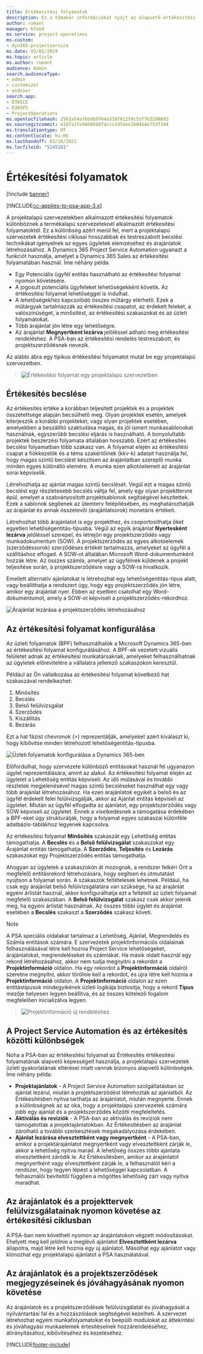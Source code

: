 ```yaml
---
title: Értékesítési folyamatok
description: Ez a témakör információkat nyújt az alapvető értékesítési folyamatokról.
author: rumant
manager: kfend
ms.service: project-operations
ms.custom:
- dyn365-projectservice
ms.date: 03/01/2019
ms.topic: article
ms.author: rumant
audience: Admin
search.audienceType:
- admin
- customizer
- enduser
search.app:
- D365CE
- D365PS
- ProjectOperations
ms.openlocfilehash: 2561a54af6bdb9764a318f012fdc53f7b3298893
ms.sourcegitcommit: 418fa1fe9d605b8faccc2d5dee1b04b4e753f194
ms.translationtype: HT
ms.contentlocale: hu-HU
ms.lasthandoff: 02/10/2021
ms.locfileid: "5145181"
---
```

# <a name="sales-processes"></a>Értékesítési folyamatok

[!include [banner](../includes/psa-now-project-operations.md)]

[!INCLUDE[cc-applies-to-psa-app-3.x](../includes/cc-applies-to-psa-app-3x.md)]

A projektalapú szervezetekben alkalmazott értékesítési folyamatok különböznek a termékalapú szervezeteknél alkalmazott értékesítési folyamatoktól. Ez a különbség azért merül fel, mert a projektalapú szervezetek értékesítési ciklusai hosszabbak és testreszabott becslési technikákat igényelnek az egyes ügyletek elemzéséhez és árajánlatok létrehozásához. A Dynamics 365 Project Service Automation ugyanazt a funkciót használja, amelyet a Dynamics 365 Sales az értékesítési folyamatában használ. Íme néhány példa:

- Egy Potenciális ügyfél entitás használható az értékesítési folyamat nyomon követésére.
- A jogosult potenciális ügyfeleket lehetőségekként követik. Az értékesítési folyamat lehetőséggel is indulhat.
- A lehetőségekhez kapcsolódó összes műtárgy elérhető. Ezek a műtárgyak tartalmazzák az értékesítési csapatot, az érdekelt feleket, a valószínűséget, a minősítést, az értékesítési szakaszokat és az üzleti folyamatokat.
- Több árajánlat jön létre egy lehetőségre.
- Az árajánlat **Megnyertként lezárva** jelöléssel adható meg értékesítési rendeléshez. A PSA-ban az értékesítési rendelés testreszabott, és projektszerződésnek nevezik.

Az alábbi ábra egy tipikus értékesítési folyamatot mutat be egy projektalapú szervezetben.

> ![Értékesítési folyamat egy projektalapú szervezetben](media/basic-guide-1.png)

## <a name="estimating-a-sale"></a>Értékesítés becslése
Az értékesítés értéke a korábban teljesített projektek és a projektek összetettsége alapján becsülhető meg. Olyan projektek esetén, amelyek kiterjesztik a korábbi projekteket, vagy olyan projektek esetében, amelyekben a beszállító szaktudása magas, és jól ismert munkasablonokat használnak, egyszerűbb becslési eljárás is használható. A bonyolultabb projektek beszerzési folyamata általában hosszabb. Ezért az értékesítés becslési folyamatban több szakasz van. A folyamat elején az értékesítési csapat a fiókkezelők és a téma szakértőinek (kkv-k) adatait használja fel, hogy magas szintű becslést készítsen az árajánlatban szereplő munka minden egyes különálló elemére. A munka ezen alkotóelemeit az árajánlat sorai képviselik. 

Létrehozhatja az ajánlat magas szintű becslését. Végül ezt a magas szintű becslést egy részletesebb becslés váltja fel, amely egy olyan projekttervre épül, amelyet a szabványosított projektsablonok segítségével készítettek. Ezek a sablonok segítenek az ütemterv felépítésében, és meghatározhatják az árajánlat és annak összetevői (árajánlatsorok) monetáris értékeit. 

Létrehozhat több árajánlatot is egy projekthez, és csoportosíthatja őket egyetlen lehetőségentitás-típusba. Végül az egyik árajánlat **Nyertesként lezárva** jelöléssel szerepel, és létrejön egy projektszerződés vagy munkadokumentum (SOW). A projektszerződés az egyes alkotóelemek (szerződéssorok) szerződéses értékét tartalmazza, amelyeket az ügyfél a szállításhoz elfogad. A SOW-ot általában Microsoft Word-dokumentumként hozzák létre. Az összes számla, amelyet az ügyfélnek küldenek a projekt teljesítése során, a projektszerződésre vagy a SOW-ra hivatkozik.

Emellett alternatív ajánlatokat is létrehozhat egy lehetőségentitás-típus alatt, vagy beállíthatja a rendszert úgy, hogy egy projektszerződés jön létre, amikor egy árajánlat nyer. Ebben az esetben csatolhat egy Word-dokumentumot, amely a SOW-ot képviseli a projektszerződés-rekordhoz.

![Árajánlat lezárása a projektszerződés létrehozásához](media/basic-guide-2.png)

## <a name="configuring-the-sales-process"></a>Az értékesítési folyamat konfigurálása
Az üzleti folyamatok (BPF) felhasználhatók a Microsoft Dynamics 365-ben az értékesítési folyamat konfigurálásához. A BPF-ek vezetett vizuális felületet adnak az értékesítési munkatársaknak, amelyeket felhasználhatnak az ügyletek előrevitelére a vállalatra jellemző szakaszokon keresztül.

Például az Ön vállalkozása az értékesítési folyamat következő hat szakaszával rendelkezhet:

1. Minősítés
2. Becslés
3. Belső felülvizsgálat
4. Szerződés
5. Kiszállítás
6. Bezárás

Ezt a hat fázist chevronok (\>) reprezentálják, amelyeket azért kiválaszt ki, hogy kibővítse minden létrehozott lehetőségentitás-típusba.

![Üzleti folyamatok konfigurálása a Dynamics 365-ben](media/basic-guide-3.png)
 
Előfordulhat, hogy szervezete különböző entitásokat használ fel ugyanazon ügylet reprezentálására, amint az alakul. Az értékesítési folyamat elején az ügyletet a Lehetőség entitás képviseli. Az idő múlásával és további részletek megjelenésével magas szintű becsléseket használhat egy vagy több árajánlat létrehozásához. Ha ezen árajánlatok egyikét a belső és az ügyfél érdekelt felei felülvizsgálják, akkor az Ajánlat entitás képviseli az ügyletet. Miután az ügyfél elfogadta az ajánlatot, egy projektszerződés vagy SOW képviseli az ügyletet. Ennek a viselkedésnek a támogatása érdekében a BPF-eket úgy strukturálják, hogy a folyamat egyes szakaszai különféle adatbázis-táblákhoz legyenek kapcsolva.

Az értékesítési folyamat **Minősítés** szakaszát egy Lehetőség entitás támogathatja. A **Becslés** és a **Belső felülvizsgálat** szakaszokat egy Árajánlat entitás támogathatja. A **Szerződés**, **Teljesítés** és **Lezárás** szakaszokat egy Projektszerződés entitás támogathatja.

Ahogyan az ügyletek a szakaszokon át mozognak, a rendszer felkéri Önt a megfelelő entitásrekord létrehozására, hogy segítsen és útmutatást nyújtson a folyamat során. A szakaszok feltételesek lehetnek. Például, ha csak egy árajánlat belső felülvizsgálatára van szüksége, ha az árajánlat egyéni árlistát használ, akkor konfigurálhatja ezt a feltételt az üzleti folyamat megfelelő szakaszában. A **Belső felülvizsgálat** szakasz csak akkor jelenik meg, ha egyéni árlistát használnak. Az összes többi ügylet és árajánlat esetében a **Becslés** szakaszt a **Szerződés** szakasz követi.

> [!NOTE]
> A PSA speciális oldalakat tartalmaz a Lehetőség, Ajánlat, Megrendelés és Számla entitások számára. E szervezetek projektinformációs oldalainak felhasználásával létre kell hoznia Project Service lehetőségeket, árajánlatokat, megrendeléseket és számlákat. Ha másik oldalt használ egy rekord létrehozásához, akkor nem tudja megnyitni a rekordot a **Projektinformáció** oldalon. Ha egy rekordot a **Projektinformáció** oldalról szeretne megnyitni, akkor törölnie kell a rekordot, és újra létre kell hoznia a **Projektinformáció** oldalon. A **Projektinformáció** oldalon az ezen entitástípusok mindegyikének üzleti logikája biztosítja, hogy a rekord **Típus** mezője helyesen legyen beállítva, és az összes kötelező fogalom megfelelően inicializálva legyen.

> ![Projektinformáció új rendeléshez](media/basic-guide-4.png)
 
## <a name="differences-between-project-service-automation-and-sales"></a>A Project Service Automation és az értékesítés közötti különbségek
Noha a PSA-ban az értékesítési folyamat az Értékesítés értékesítési folyamatának alapvető képességeit használja, a projektalapú szervezetek üzleti gyakorlatának eltérései miatt vannak bizonyos alapvető különbségek. Íme néhány példa:

- **Projektajánlatok** - A Project Service Automation szolgáltatásban az ajánlat lezárul, miután a projektszerződést létrehozták az ajánlatból. Az Értékesítésben nyitva tarthatja az árajánlatot, miután megnyerte. Ennek a különbségnek az az oka, hogy a projektalapú szervezetek számára jobb egy ajánlat és a projektszerződés közötti megfeleltetés. 
- **Aktiválás és revíziók** - A PSA-ban az aktiválás és revíziók nem támogatottak a projektajánlatokban. Az Értékesítésben az árajánlat zárolható a további szerkesztések megakadályozása érdekében.
- **Ajánlat lezárása elvesztettként vagy megnyertként** - A PSA-ban, amikor a projektárajánlatot megnyertként vagy elvesztettként zárják le, akkor a lehetőség nyitva marad. A lehetőség összes többi ajánlata elvesztettként záródik le. Az Értékesítésben, amikor az árajánlatot megnyertként vagy elvesztettként zárják le, a felhasználót kéri a rendszer, hogy tegyen lépést a lehetőséggel kapcsolatban. A felhasználói beviteltől függően a mögöttes lehetőség zárt vagy nyitva maradhat.

## <a name="tracking-revisions-to-quotes-and-project-plans-in-the-sales-cycle"></a>Az árajánlatok és a projekttervek felülvizsgálatainak nyomon követése az értékesítési ciklusban
A PSA-ban nem követheti nyomon az árajánlatokon végzett módosításokat. Ehelyett meg kell jelölnie a meglévő ajánlatot **Elvesztettként lezárva** állapotra, majd létre kell hoznia egy új ajánlatot. Másolhat egy ajánlatot vagy klónozhat egy projektalapú ajánlatot a PSA használatával.

## <a name="tracking-comments-and-approvals-of-quotes-and-project-contracts"></a>Az árajánlatok és a projektszerződések megjegyzéseinek és jóváhagyásának nyomon követése
Az árajánlatok és a projektszerződések felülvizsgálatát és jóváhagyását a nyilvántartási fal és a hozzászólások segítségével kezelheti. A szervezet létrehozhat egyéni munkafolyamatokat és beépülő modulokat az áttekintési és jóváhagyási munkaelemek értesítéseinek hozzárendeléséhez, átirányításához, kibővítéséhez és kezeléséhez.


[!INCLUDE[footer-include](../includes/footer-banner.md)]